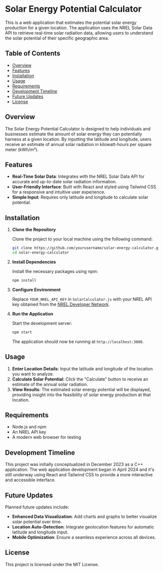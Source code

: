 # Solar Energy Potential Calculator

This is a web application that estimates the potential solar energy production for a given location. The application uses the NREL Solar Data API to retrieve real-time solar radiation data, allowing users to understand the solar potential of their specific geographic area.

## Table of Contents

- [Overview](#overview)
- [Features](#features)
- [Installation](#installation)
- [Usage](#usage)
- [Requirements](#requirements)
- [Development Timeline](#development-timeline)
- [Future Updates](#future-updates)
- [License](#license)

## Overview

The Solar Energy Potential Calculator is designed to help individuals and businesses estimate the amount of solar energy they can potentially harness at a given location. By inputting the latitude and longitude, users receive an estimate of annual solar radiation in kilowatt-hours per square meter (kWh/m²).

## Features

- **Real-Time Solar Data**: Integrates with the NREL Solar Data API for accurate and up-to-date solar radiation information.
- **User-Friendly Interface**: Built with React and styled using Tailwind CSS for a responsive and intuitive user experience.
- **Simple Input**: Requires only latitude and longitude to calculate solar potential.

## Installation

1. **Clone the Repository**

   Clone the project to your local machine using the following command:

   ```bash
   git clone https://github.com/yourusername/solar-energy-calculator.git
   cd solar-energy-calculator
   ```

2. **Install Dependencies**

   Install the necessary packages using npm:

   ```bash
   npm install
   ```

3. **Configure Environment**

   Replace `YOUR_NREL_API_KEY` in `SolarCalculator.js` with your NREL API key obtained from the [NREL Developer Network](https://developer.nrel.gov/signup/).

4. **Run the Application**

   Start the development server:

   ```bash
   npm start
   ```

   The application should now be running at `http://localhost:3000`.

## Usage

1. **Enter Location Details**: Input the latitude and longitude of the location you want to analyze.
2. **Calculate Solar Potential**: Click the "Calculate" button to receive an estimate of the annual solar radiation.
3. **View Results**: The estimated solar energy potential will be displayed, providing insight into the feasibility of solar energy production at that location.

## Requirements

- Node.js and npm
- An NREL API key
- A modern web browser for testing

## Development Timeline

This project was initially conceptualized in December 2023 as a C++ application. The web application development began in April 2024 and it's still underway using React and Tailwind CSS to provide a more interactive and accessible interface.

## Future Updates

Planned future updates include:
- **Enhanced Data Visualization**: Add charts and graphs to better visualize solar potential over time.
- **Location Auto-Detection**: Integrate geolocation features for automatic latitude and longitude input.
- **Mobile Optimization**: Ensure a seamless experience across all devices.

## License

This project is licensed under the MIT License.
